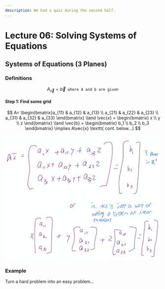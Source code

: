 ```yaml
---
description: We had a quiz during the second half.
---
```


# Lecture 06: Solving Systems of Equations

## Systems of Equations (3 Planes)

### Definitions

$$
A_{\vec{x}} = \vec{b} \texttt{ where A and b are given}
$$

#### Step 1: Find some grid

$$
A= \begin{bmatrix}a_{11} & a_{12} & a_{13} \\ a_{21} & a_{22} & a_{23} \\ a_{31} & a_{32} & a_{33} \end{bmatrix} \land \vec{x} = \begin{bmatrix} x \\ y \\ z \end{bmatrix} \land \vec{b} = \begin{bmatrix} b_1 \\ b_2 \\ b_3 \end{bmatrix} \implies A\vec{x} \texttt{ cont. below...}
$$

![](<../../.gitbook/assets/image (585).png>)

### Example

Turn a hard problem into an easy problem...

